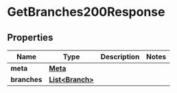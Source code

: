 

# GetBranches200Response


## Properties

| Name | Type | Description | Notes |
|------------ | ------------- | ------------- | -------------|
|**meta** | [**Meta**](Meta.md) |  |  |
|**branches** | [**List&lt;Branch&gt;**](Branch.md) |  |  |



